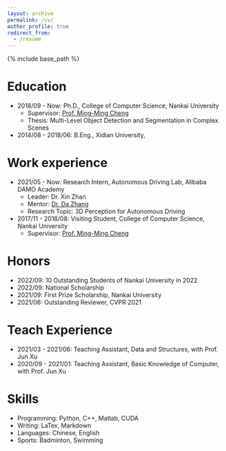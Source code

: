 ```yaml
---
layout: archive
permalink: /cv/
author_profile: true
redirect_from:
  - /resume
---
```


{% include base_path %}

Education
======
* 2018/09 - Now: Ph.D., College of Computer Science, Nankai University
  * Supervisor: [Prof. Ming-Ming Cheng](https://mmcheng.net/cmm)
  * Thesis: Multi-Level Object Detection and Segmentation in Complex Scenes
* 2014/08 - 2018/06: B.Eng., Xidian University, 

Work experience
======
* 2021/05 - Now: Research Intern, Autonomous Driving Lab, Alibaba DAMO Academy
  * Leader: Dr. Xin Zhan
  * Mentor: [Dr. Da Zhang](https://dazhang-cv.github.io/)
  * Research Topic: 3D Perception for Autonomous Driving
* 2017/11 - 2018/08: Visiting Student, College of Computer Science, Nankai University
  * Supervisor: [Prof. Ming-Ming Cheng](https://mmcheng.net/cmm)

Honors
=====
* 2022/09: 10 Outstanding Students of Nankai University in 2022
* 2022/09: National Scholarship
* 2021/09: First Prize Scholarship, Nankai University
* 2021/06: Outstanding Reviewer, CVPR 2021

Teach Experience
======
* 2021/03 - 2021/06: Teaching Assistant, Data and Structures, with Prof. Jun Xu
* 2020/09 - 2021/01: Teaching Assistant, Basic Knowledge of Computer, with Prof. Jun Xu

Skills
======
* Programming: Python, C++, Matlab, CUDA
* Writing: LaTex, Markdown
* Languages: Chinese, English
* Sports: Badminton, Swimming

